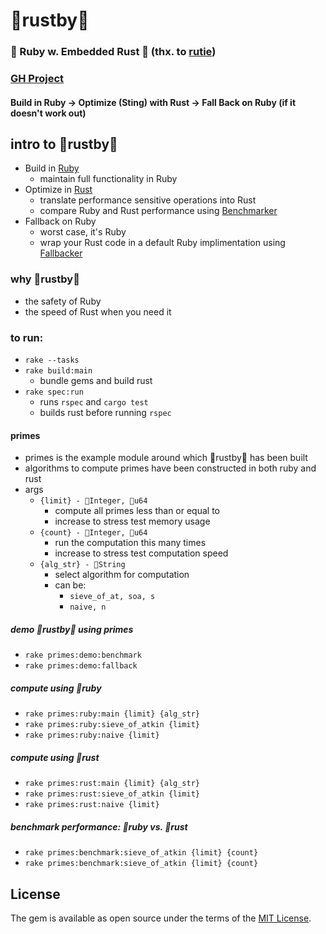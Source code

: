 # 🦀rustby🐝

### 💎 Ruby w. Embedded Rust 🦀 (thx. to [rutie](https://github.com/danielpclark/rutie))
### [GH Project](https://github.com/users/nathanielBellamy/projects/2)

#### Build in Ruby  ->  Optimize (Sting) with Rust  ->  Fall Back on Ruby (if it doesn't work out)

## intro to 🦀rustby🐝

- Build in [Ruby](https://www.ruby-lang.org/en/)
  - maintain full functionality in Ruby
- Optimize in [Rust](https://www.rust-lang.org/)
  - translate performance sensitive operations into Rust
  - compare Ruby and Rust performance using [Benchmarker](https://github.com/nathanielBellamy/rustby/blob/main/lib/services/benchmarker.rb#L8)
- Fallback on Ruby
  - worst case, it's Ruby
  - wrap your Rust code in a default Ruby implimentation using [Fallbacker](https://github.com/nathanielBellamy/rustby/blob/main/lib/services/fallbacker.rb#L8) 

### why 🦀rustby🐝

- the safety of Ruby
- the speed of Rust when you need it

### to run:

- `rake --tasks`
- `rake build:main`
  - bundle gems and build rust
- `rake spec:run`
  - runs `rspec` and `cargo test`
  - builds rust before running `rspec`

#### primes

  - primes is the example module around which 🦀rustby🐝 has been built
  - algorithms to compute primes have been constructed in both ruby and rust
  - args
    - `{limit} - 💎Integer, 🦀u64`
      - compute all primes less than or equal to
      - increase to stress test memory usage
    - `{count} - 💎Integer, 🦀u64`
      - run the computation this many times
      - increase to stress test computation speed
    - `{alg_str} - 💎String`
      - select algorithm for computation
      - can be:
        - `sieve_of_at, soa, s`
        - `naive, n`

##### demo 🦀rustby🐝 using primes

- `rake primes:demo:benchmark`
- `rake primes:demo:fallback`

##### compute using 💎ruby

 - `rake primes:ruby:main {limit} {alg_str}`
 - `rake primes:ruby:sieve_of_atkin {limit}`
 - `rake primes:ruby:naive {limit}`

##### compute using 🦀rust

 - `rake primes:rust:main {limit} {alg_str}`
 - `rake primes:rust:sieve_of_atkin {limit}`
 - `rake primes:rust:naive {limit}`

##### benchmark performance: 💎ruby vs. 🦀rust

 - `rake primes:benchmark:sieve_of_atkin {limit} {count}`
 - `rake primes:benchmark:sieve_of_atkin {limit} {count}`

## License

The gem is available as open source under the terms of the [MIT License](https://opensource.org/licenses/MIT).
